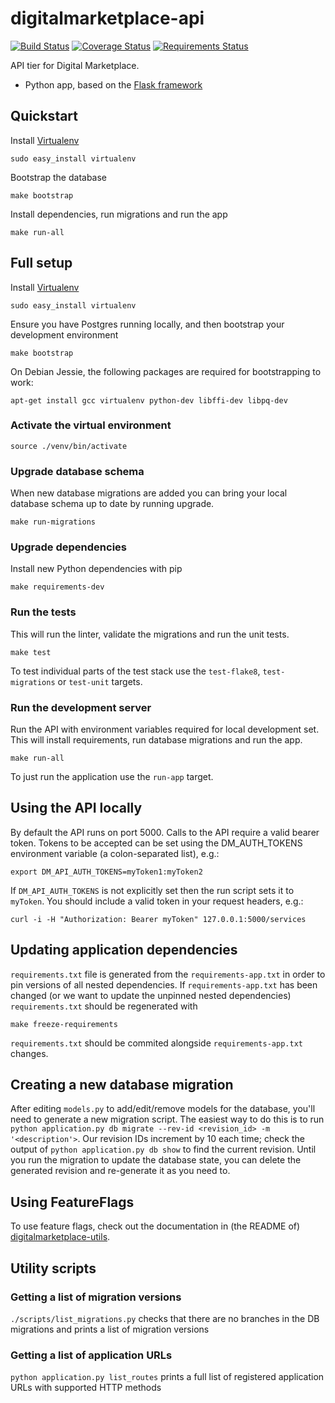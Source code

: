 # digitalmarketplace-api

[![Build Status](https://travis-ci.org/alphagov/digitalmarketplace-api.svg?branch=master)](https://travis-ci.org/alphagov/digitalmarketplace-api)
[![Coverage Status](https://coveralls.io/repos/alphagov/digitalmarketplace-api/badge.svg?branch=master&service=github)](https://coveralls.io/github/alphagov/digitalmarketplace-api?branch=master)
[![Requirements Status](https://requires.io/github/alphagov/digitalmarketplace-api/requirements.svg?branch=master)](https://requires.io/github/alphagov/digitalmarketplace-api/requirements/?branch=master)

API tier for Digital Marketplace.

- Python app, based on the [Flask framework](http://flask.pocoo.org/)

## Quickstart

Install [Virtualenv](https://virtualenv.pypa.io/en/latest/)
```
sudo easy_install virtualenv
```

Bootstrap the database
```
make bootstrap
```

Install dependencies, run migrations and run the app
```
make run-all
```

## Full setup

Install [Virtualenv](https://virtualenv.pypa.io/en/latest/)

```
sudo easy_install virtualenv
```

Ensure you have Postgres running locally, and then bootstrap your development
environment

```
make bootstrap
```

On Debian Jessie, the following packages are required for bootstrapping to work:

```
apt-get install gcc virtualenv python-dev libffi-dev libpq-dev
```

### Activate the virtual environment

```
source ./venv/bin/activate
```

### Upgrade database schema

When new database migrations are added you can bring your local database schema
up to date by running upgrade.

```make run-migrations```

### Upgrade dependencies

Install new Python dependencies with pip

```make requirements-dev```

### Run the tests

This will run the linter, validate the migrations and run the unit tests.

```make test```

To test individual parts of the test stack use the `test-flake8`, `test-migrations`
or `test-unit` targets.

### Run the development server

Run the API with environment variables required for local development set.
This will install requirements, run database migrations and run the app.

```make run-all```

To just run the application use the `run-app` target.

## Using the API locally

By default the API runs on port 5000. Calls to the API require a valid bearer 
token. Tokens to be accepted can be set using the DM_AUTH_TOKENS environment
variable (a colon-separated list), e.g.:

```export DM_API_AUTH_TOKENS=myToken1:myToken2```

If ``DM_API_AUTH_TOKENS`` is not explicitly set then the run script sets
it to ``myToken``. You should include a valid token in your request headers, 
e.g.:

```
curl -i -H "Authorization: Bearer myToken" 127.0.0.1:5000/services
```

## Updating application dependencies

`requirements.txt` file is generated from the `requirements-app.txt` in order to pin
versions of all nested dependencies. If `requirements-app.txt` has been changed (or
we want to update the unpinned nested dependencies) `requirements.txt` should be
regenerated with

```
make freeze-requirements
```

`requirements.txt` should be commited alongside `requirements-app.txt` changes.

## Creating a new database migration

After editing `models.py` to add/edit/remove models for the database, you'll need to generate a new migration script.
The easiest way to do this is to run `python application.py db migrate --rev-id <revision_id> -m '<description'>`. Our
revision IDs increment by 10 each time; check the output of `python application.py db show` to find the current
revision. Until you run the migration to update the database state, you can delete the generated revision and
re-generate it as you need to.

## Using FeatureFlags

To use feature flags, check out the documentation in (the README of)
[digitalmarketplace-utils](https://github.com/alphagov/digitalmarketplace-utils#using-featureflags).


## Utility scripts

### Getting a list of migration versions

`./scripts/list_migrations.py` checks that there are no branches in the DB migrations and prints a
list of migration versions

### Getting a list of application URLs

`python application.py list_routes` prints a full list of registered application URLs with supported HTTP methods
